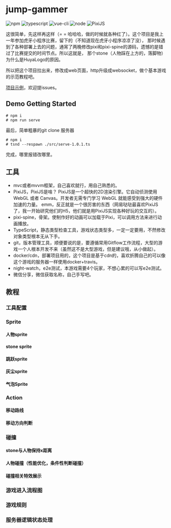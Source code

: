 # jump-gammer
![npm](https://img.shields.io/badge/npm-v6.13.1-blue)
![typescript](https://img.shields.io/badge/typescript-v3.4.3-blue)
![vue-cli](https://img.shields.io/badge/vue--cli-v3.11.0-blue)
![node](https://img.shields.io/badge/node-v10.0.0-blue)
![PixiJS](https://img.shields.io/badge/PixiJS-v5.0.0-green)

这很简单，先这样再这样（= = 哈哈哈，做的时候就各种红了）。这个项目是我上一年参加虎牙小程序比赛，留下的（不知道现在虎牙小程序凉凉了没），
那时候遇到了各种部署上去的问题，通宵了两晚修改pixi和pixi-spine的源码，遗憾的是错过了比赛提交的时间节点。所以这就是，
那个stone（人物踩在上方的，落脚物）为什么是HuyaLogo的原因。

所以把这个项目拉出来，修改成web页面，http升级成websocket，做个基本游戏的示范教程吧。

[项目示例](http://web.debug.psy-1.com/cosleep/dragonboat?from=singlemessage)，欢迎提issues。

## Demo Getting Started
```shell script
# npm i
# npm run serve
```
最后，简单粗暴的git clone 服务器
```shell script
# npm i
# tsnd --respawn ./src/serve-1.0.1.ts
```
完成，哪里报错改哪里。

## 工具
* mvc或者mvvm框架，自己喜欢就行，用自己熟悉的。
* PixiJS，PixiJS是啥？
PixiJS是一个超快的2D渲染引擎。它自动侦测使用 WebGL 或者 Canvas。开发者无需专门学习 WebGL 就能感受到强大的硬件加速的力量。
emm，反正就是一个很厉害的东西（网易哒哒最喜欢PixiJS了，我一开始研究他们的H5，他们就是用PixiJS实现各种好玩的交互的）。
* pixi-spine，骨架。使制作好的动画可以加载于Pixi，可以调用方法来进行动画播放。
* TypeScript，静态类型检查工具，游戏状态类型多，一定一定要用，不然修改对象类型根本无从下手。
* git，版本管理工具，顺便要说的是，要遵循常用Gitflow工作流程，大型的游戏一个人根本开发不来（虽然这不是大型游戏，但是建议哦，从小做起）。
* docker/cdn，部署项目用的，这个项目是基于cdn的，喜欢折腾自己的可以像这个游戏的服务器一样使用docker+travis。
* night-watch，e2e测试，本游戏需要4个玩家，不想心累的可以写e2e测试。
* 微信分享，微信获取名称，自己手写吧。

## 教程
### 工具配置

### Sprite
#### 人物sprite
#### stone sprite
#### 跳跃sprite
#### 灰尘sprite
#### 气泡Sprite

### Action
#### 移动路线
#### 移动方向判断

### 碰撞
#### stone与人物保持x距离
#### 人物碰撞（性能优化，条件性判断碰撞）
#### 碰撞相关特效展示


### 游戏进入流程图
### 游戏规则
### 服务器逻辑状态处理
